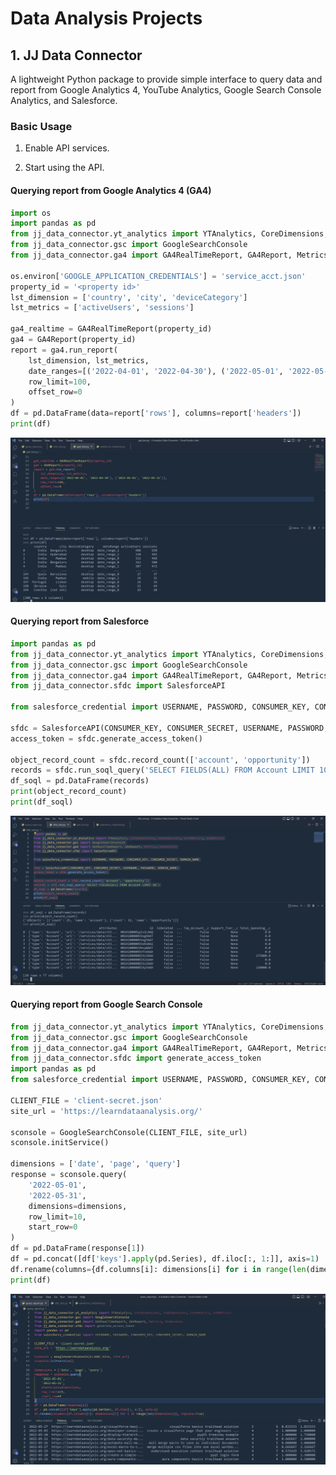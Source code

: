 # Data Analysis Projects

## 1. JJ Data Connector
A lightweight Python package to provide simple interface to query data and report from Google Analytics 4, YouTube Analytics, Google Search Console Analytics, and Salesforce.

### Basic Usage
1. Enable API services.

3. Start using the API.


#### Querying report from Google Analytics 4 (GA4)

```python
import os
import pandas as pd
from jj_data_connector.yt_analytics import YTAnalytics, CoreDimensions, SubDimensions, CoreMetrics, SubMetrics
from jj_data_connector.gsc import GoogleSearchConsole
from jj_data_connector.ga4 import GA4RealTimeReport, GA4Report, Metrics, Dimensions

os.environ['GOOGLE_APPLICATION_CREDENTIALS'] = 'service_acct.json'  
property_id = '<property id>'
lst_dimension = ['country', 'city', 'deviceCategory']
lst_metrics = ['activeUsers', 'sessions']

ga4_realtime = GA4RealTimeReport(property_id)
ga4 = GA4Report(property_id)
report = ga4.run_report(
    lst_dimension, lst_metrics, 
    date_ranges=[('2022-04-01', '2022-04-30'), ('2022-05-01', '2022-05-31')], 
    row_limit=100,
    offset_row=0
)
df = pd.DataFrame(data=report['rows'], columns=report['headers'])
print(df)
```

![Google Analytics 4 report querying](/screenshots/ga41.png)

#### Querying report from Salesforce

```python
import pandas as pd
from jj_data_connector.yt_analytics import YTAnalytics, CoreDimensions, SubDimensions, CoreMetrics, SubMetrics
from jj_data_connector.gsc import GoogleSearchConsole
from jj_data_connector.ga4 import GA4RealTimeReport, GA4Report, Metrics, Dimensions
from jj_data_connector.sfdc import SalesforceAPI

from salesforce_credential import USERNAME, PASSWORD, CONSUMER_KEY, CONSUMER_SECRET, DOMAIN_NAME

sfdc = SalesforceAPI(CONSUMER_KEY, CONSUMER_SECRET, USERNAME, PASSWORD, DOMAIN_NAME)
access_token = sfdc.generate_access_token()

object_record_count = sfdc.record_count(['account', 'opportunity'])
records = sfdc.run_soql_query('SELECT FIELDS(ALL) FROM Account LIMIT 10')
df_soql = pd.DataFrame(records)
print(object_record_count)
print(df_soql)
```

![SFDC SOQL querying](/screenshots/sfdc1.png)

#### Querying report from Google Search Console

```Python
from jj_data_connector.yt_analytics import YTAnalytics, CoreDimensions, SubDimensions, CoreMetrics, SubMetrics
from jj_data_connector.gsc import GoogleSearchConsole
from jj_data_connector.ga4 import GA4RealTimeReport, GA4Report, Metrics, Dimensions
from jj_data_connector.sfdc import generate_access_token
import pandas as pd
from salesforce_credential import USERNAME, PASSWORD, CONSUMER_KEY, CONSUMER_SECRET, DOMAIN_NAME

CLIENT_FILE = 'client-secret.json'
site_url = 'https://learndataanalysis.org/'

sconsole = GoogleSearchConsole(CLIENT_FILE, site_url)
sconsole.initService()

dimensions = ['date', 'page', 'query']
response = sconsole.query(
    '2022-05-01',
    '2022-05-31',
    dimensions=dimensions,
    row_limit=10,
    start_row=0
)
df = pd.DataFrame(response[1])
df = pd.concat([df['keys'].apply(pd.Series), df.iloc[:, 1:]], axis=1)
df.rename(columns={df.columns[i]: dimensions[i] for i in range(len(dimensions))}, inplace=True)
print(df)
```
![Google Search Console querying](/screenshots/search_console1.png)

